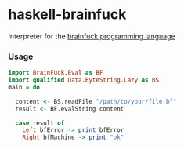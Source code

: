 # haskell-brainfuck

Interpreter for the [brainfuck programming language](https://fr.wikipedia.org/wiki/Brainfuck)


### Usage

```haskell
import BrainFuck.Eval as BF
import qualified Data.ByteString.Lazy as BS
main = do

  content <- BS.readFile "/path/to/your/file.bf"
  result <- BF.evalString content

  case result of 
    Left bfError -> print bfError
    Right bfMachine -> print "ok"
```

